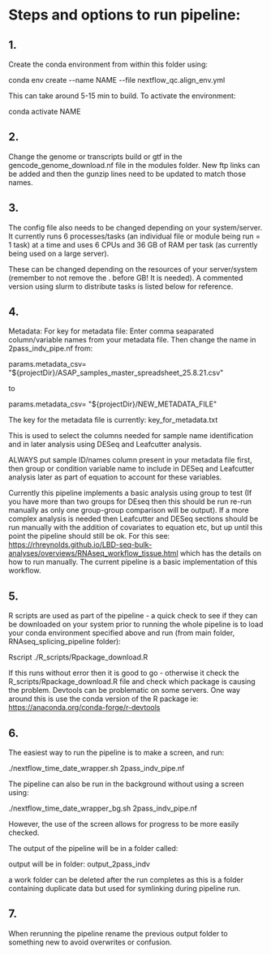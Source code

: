# Steps and options to run pipeline:

## 1. 
  Create the conda environment from within this folder using:

  conda env create --name NAME --file nextflow_qc.align_env.yml

  This can take around 5-15 min to build.
  To activate the environment:

  conda activate NAME

## 2. 
  Change the genome or transcripts build or gtf in the gencode_genome_download.nf file in the modules folder. New ftp links can be added and then the gunzip lines need to be updated to match those names.

## 3. 
  The config file also needs to be changed depending on your system/server. It currently runs 6 processes/tasks (an individual file or module being run = 1 task) at a time and uses 6 CPUs and 36 GB of RAM per task (as currently being used on a large server). 

  These can be changed depending on the resources of your server/system (remember to not remove the . before GB! It is needed). A commented version using slurm to distribute tasks is listed below for reference.

## 4. 
  Metadata: 
  For key for metadata file: Enter comma seaparated column/variable names from your metadata file. Then change the name in 2pass_indv_pipe.nf from:

  params.metadata_csv= "${projectDir}/ASAP_samples_master_spreadsheet_25.8.21.csv" 
  
  to
  
  params.metadata_csv= "${projectDir}/NEW_METADATA_FILE"

  The key for the metadata file is currently: key_for_metadata.txt

  This is used to select the columns needed for sample name identification and in later analysis using DESeq and Leafcutter analysis. 

  ALWAYS put sample ID/names column present in your metadata file first, then group or condition variable name to include in DESeq and Leafcutter analysis later as part of equation to account for these variables.

  Currently this pipeline implements a basic analysis using group to test (If you have more than two groups for DEseq then this should be run re-run manually as only one group-group comparison will be output). If a more complex analysis is needed then Leafcutter and DESeq sections should be run manually with the addition of covariates to equation etc, but up until this point the pipeline should still be ok. For this see: https://rhreynolds.github.io/LBD-seq-bulk-analyses/overviews/RNAseq_workflow_tissue.html which has the details on how to run manually. The current pipeline is a basic implementation of this workflow.

## 5. 
  R scripts are used as part of the pipeline - a quick check to see if they can be downloaded on your system prior to running the whole pipeline is to load your conda environment specified above and run (from main folder, RNAseq_splicing_pipeline folder):

  Rscript ./R_scripts/Rpackage_download.R

  If this runs without error then it is good to go - otherwise it check the R_scripts/Rpackage_download.R file and check which package is causing the problem. Devtools can be problematic on some servers. One way around this is use the conda version of the R package ie:
https://anaconda.org/conda-forge/r-devtools

## 6.
  The easiest way to run the pipeline is to make a screen, and run:

  ./nextflow_time_date_wrapper.sh 2pass_indv_pipe.nf

  The pipeline can also be run in the background without using a screen using:

  ./nextflow_time_date_wrapper_bg.sh 2pass_indv_pipe.nf

  However, the use of the screen allows for progress to be more easily checked.

  The output of the pipeline will be in a folder called:

  output will be in folder: output_2pass_indv

  a work folder can be deleted after the run completes as this is a folder containing duplicate data but used for symlinking during pipeline run.

## 7.
  When rerunning the pipeline rename the previous output folder to something new to avoid overwrites or confusion.
